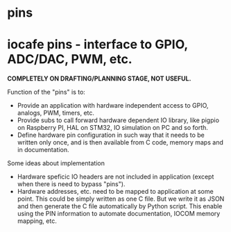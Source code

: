 # pins
iocafe pins - interface to GPIO, ADC/DAC, PWM, etc. 
==============

<b>COMPLETELY ON DRAFTING/PLANNING STAGE, NOT USEFUL.</b>

Function of the "pins" is to:
- Provide an application with hardware independent access to GPIO, analogs, PWM, timers, etc.
- Provide subs to call forward hardware dependent IO library, like pigpio on Raspberry PI, HAL on STM32, IO simulation on PC and so forth.
- Define hardware pin configuration in such way that it needs to be written only once, and is then available from C code, memory maps and in documentation. 

Some ideas about implementation
- Hardware speficic IO headers are not included in application (except when there is need to bypass "pins").
- Hardware addresses, etc. need to be mapped to application at some point. This could be simply written as one C file. But we write it as JSON and then generate the C file automatically by Python script. This enable using the PIN information to automate documentation, IOCOM memory mapping, etc. 

